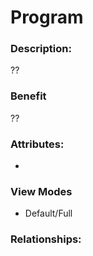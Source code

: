 # Program

### Description:
??

### Benefit
??

### Attributes:

*

### View Modes

* Default/Full

### Relationships:

